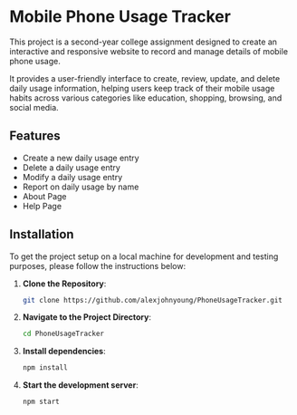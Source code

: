# Mobile Phone Usage Tracker

This project is a second-year college assignment designed to create an interactive and responsive website to record and manage details of mobile phone usage. 

It provides a user-friendly interface to create, review, update, and delete daily usage information, helping users keep track of their mobile usage habits across various categories like education, shopping, browsing, and social media.

## Features
- Create a new daily usage entry
- Delete a daily usage entry
- Modify a daily usage entry
- Report on daily usage by name
- About Page
- Help Page

## Installation
  To get the project setup on a local machine for development and testing purposes, please follow the instructions below:

1. **Clone the Repository**:
    ```bash
    git clone https://github.com/alexjohnyoung/PhoneUsageTracker.git
   
2. **Navigate to the Project Directory**:
    ```bash
    cd PhoneUsageTracker

3. **Install dependencies**:
    ```bash
    npm install

4. **Start the development server**:
    ```bash
    npm start
